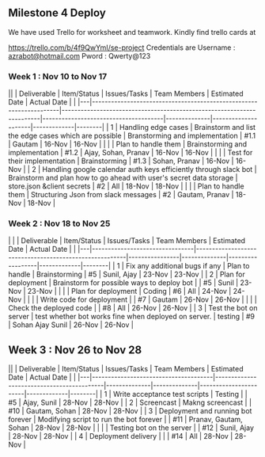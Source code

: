 
## Milestone 4 Deploy

We have used Trello for worksheet and teamwork. Kindly find trello cards at

https://trello.com/b/4f9QwYmI/se-project Credentials are Username : azrabot@hotmail.com Pword : Qwerty@123



### Week 1 : Nov 10 to Nov 17

||   | Deliverable                                                        | Item/Status                                                           | Issues/Tasks                         | Team Members | Estimated Date      | Actual Date |        |
|---|--------------------------------------------------------------------|-----------------------------------------------------------------------|--------------------------------------|--------------|---------------------|-------------|--------|
| 1 | Handling edge cases                                                | Brainstorm and list the edge   cases which are possible               | Branstorming and implementation      | #1.1         | Gautam              | 16-Nov      | 16-Nov |
|   |                                                                    | Plan to handle them                                                   | Brainstorming and implementation     | #1.2         | Ajay, Sohan, Pranav | 16-Nov      | 16-Nov |
|   |                                                                    | Test for their implementation                                         | Brainstorming                        | #1.3         | Sohan, Pranav       | 16-Nov      | 16-Nov |
| 2 | Handling google calendar auth   keys efficiently through slack bot | Brainstorm and plan how to go   ahead with user's secret data storage | store.json &client secrets           | #2           | All                 | 18-Nov      | 18-Nov |
|   |                                                                    | Plan to handle them                                                   | Structuring Json from slack messages | #2           | Gautam, Pranav      | 18-Nov      | 18-Nov |


### Week 2 : Nov 18 to Nov 25

|  | | Deliverable                    | Item/Status                                            | Issues/Tasks   | Team Members | Estimated Date   | Actual Date |        |
|---|--------------------------------|--------------------------------------------------------|----------------|--------------|------------------|-------------|--------|
| 1 | Fix any additional bugs if any | Plan to handle                                         | Brainstorming  | #5           | Sunil, Ajay      | 23-Nov      | 23-Nov |
| 2 | Plan for deployment            | Brainstorm for possible ways to   deploy bot           |                | #5           | Sunil            | 23-Nov      | 23-Nov |
|   |                                | Plan for deployment                                    | Coding         | #6           | All              | 24-Nov      | 24-Nov |
|   |                                | Write code for deployment                              |                | #7           | Gautam           | 26-Nov      | 26-Nov |
|   |                                | Check the deployed code                                |                | #8           | All              | 26-Nov      | 26-Nov |
| 3 | Test the bot on server         | test whether bot works fine when   deployed on server. | testing        | #9           | Sohan Ajay Sunil | 26-Nov      | 26-Nov |


## Week 3 : Nov 26 to Nov 28

||   | Deliverable                          | Item/Status                               | Issues/Tasks | Team Members | Estimated Date        | Actual Date |        |
|---|--------------------------------------|-------------------------------------------|--------------|--------------|-----------------------|-------------|--------|
| 1 | Write acceptance test scripts        | Testing                                   |              | #5           | Ajay, Sunil           | 28-Nov      | 28-Nov |
| 2 | Screencast                           | Makng screencast                          |              | #10          | Gautam, Sohan         | 28-Nov      | 28-Nov |
| 3 | Deployment and running bot   forever | Modifying script to run the bot   forever |              | #11          | Pranav, Gautam, Sohan | 28-Nov      | 28-Nov |
|   |                                      | Testing bot on the server                 |              | #12          | Sunil, Ajay           | 28-Nov      | 28-Nov |
| 4 | Deployment delivery                  |                                           |              | #14          | All                   | 28-Nov      | 28-Nov |
